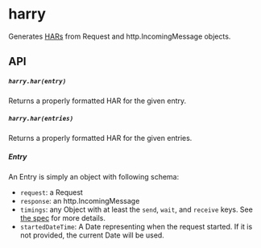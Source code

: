 # harry

Generates
[HARs](https://dvcs.w3.org/hg/webperf/raw-file/tip/specs/HAR/Overview.html)
from Request and http.IncomingMessage objects.

## API

##### `harry.har(entry)`

Returns a properly formatted HAR for the given entry.

##### `harry.har(entries)`

Returns a properly formatted HAR for the given entries.

##### Entry
An Entry is simply an object with following schema:

* `request`: a Request
* `response`: an http.IncomingMessage
* `timings`: any Object with at least the `send`, `wait`, and `receive`
  keys. See [the spec](https://dvcs.w3.org/hg/webperf/raw-file/tip/specs/HAR/Overview.html)
  for more details.
* `startedDateTime`: A Date representing when the request started. If it
  is not provided, the current Date will be used.

